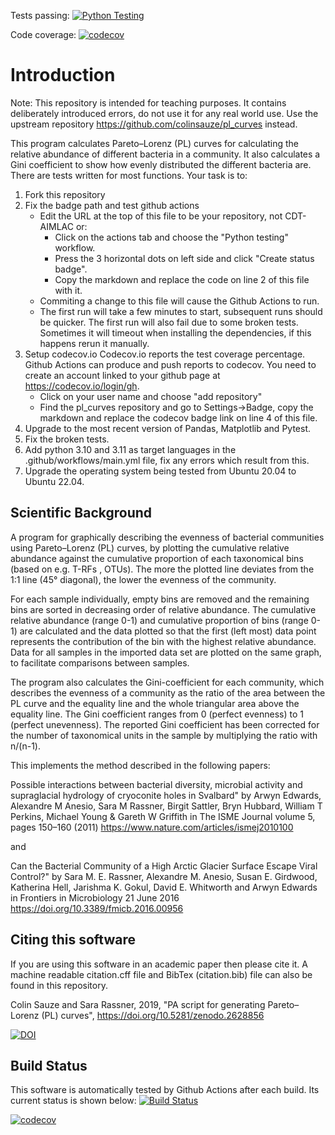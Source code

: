 Tests passing:
[![Python Testing](https://github.com/DiaaEddinH/pl_curves/actions/workflows/main.yml/badge.svg)](https://github.com/DiaaEddinH/pl_curves/actions/workflows/main.yml)

Code coverage: 
[![codecov](https://codecov.io/gh/DiaaEddinH/pl_curves/graph/badge.svg?token=XUFTEY8YCF)](https://codecov.io/gh/DiaaEddinH/pl_curves)

# Introduction

Note: This repository is intended for teaching purposes. It contains deliberately introduced errors, do not use it for any real world use. Use the upstream repository https://github.com/colinsauze/pl_curves instead.

This program calculates Pareto–Lorenz (PL) curves for calculating the relative abundance of different bacteria in a community. It also calculates a Gini coefficient to show how evenly distributed the different bacteria are. There are tests written for most functions. Your task is to:

1. Fork this repository
2. Fix the badge path and test github actions
    * Edit the URL at the top of this file to be your repository, not CDT-AIMLAC or:
      * Click on the actions tab and choose the "Python testing" workflow.
      * Press the 3 horizontal dots on left side and click "Create status badge".
      * Copy the markdown and replace the code on line 2 of this file with it.
    * Commiting a change to this file will cause the Github Actions to run.
    * The first run will take a few minutes to start, subsequent runs should be quicker. The first run will also fail due to some broken tests. Sometimes it will timeout when installing the dependencies, if this happens rerun it manually.
3. Setup codecov.io
   Codecov.io reports the test coverage percentage. Github Actions can produce and push reports to codecov. You need to create an account linked to your github page at https://codecov.io/login/gh.
   * Click on your user name and choose "add repository"
   * Find the pl_curves repository and go to Settings->Badge, copy the markdown and replace the codecov badge link on line 4 of this file.
4. Upgrade to the most recent version of Pandas, Matplotlib and Pytest.
5. Fix the broken tests.
6. Add python 3.10 and 3.11 as target languages in the .github/workflows/main.yml file, fix any errors which result from this.
7. Upgrade the operating system being tested from Ubuntu 20.04 to Ubuntu 22.04.

## Scientific Background

A program for graphically describing the evenness of bacterial communities using
 Pareto–Lorenz (PL) curves, by plotting the cumulative relative abundance
against the cumulative proportion of each taxonomical bins (based on e.g. T-RFs
, OTUs). The more the plotted line deviates from the 1:1 line (45° diagonal),
the lower the evenness of the community.

For each sample individually, empty bins are removed and the remaining bins are
 sorted in decreasing order of relative abundance. The cumulative relative
abundance (range 0-1) and cumulative proportion of bins (range 0-1) are
calculated and the data plotted so that the first (left most) data point
represents the contribution of the bin with the highest relative abundance.
Data for all samples in the imported data set are plotted on the same graph,
to facilitate comparisons between samples.

The program also calculates the Gini-coefficient for each community, which
describes the evenness of a community as the ratio of the area between the PL
curve and the equality line and the whole triangular area above the equality
line. The Gini coefficient ranges from 0 (perfect evenness) to 1 (perfect
unevenness). The reported Gini coefficient has been corrected for the number
of taxonomical units in the sample by multiplying the ratio with n/(n-1).

This implements the method described in the following papers:


Possible interactions between bacterial diversity, microbial activity and
supraglacial hydrology of cryoconite holes in Svalbard" by Arwyn Edwards,
Alexandre M Anesio, Sara M Rassner, Birgit Sattler, Bryn Hubbard, William T
Perkins, Michael Young & Gareth W Griffith in The ISME Journal volume 5,
pages 150–160 (2011)
https://www.nature.com/articles/ismej2010100

and

Can the Bacterial Community of a
High Arctic Glacier Surface Escape Viral Control?" by Sara M. E. Rassner,
Alexandre M. Anesio, Susan E. Girdwood, Katherina Hell, Jarishma K. Gokul,
David E. Whitworth and Arwyn Edwards in Frontiers in Microbiology 21 June 2016
https://doi.org/10.3389/fmicb.2016.00956

## Citing this software

If you are using this software in an academic paper then please cite it. A machine readable citation.cff file and BibTex (citation.bib) file can also be found in this repository.

Colin Sauze and Sara Rassner, 2019, "PA script for generating Pareto–Lorenz (PL) curves", https://doi.org/10.5281/zenodo.2628856

[![DOI](https://zenodo.org/badge/DOI/10.5281/zenodo.2628856.svg)](https://zenodo.org/badge/DOI/10.5281/zenodo.2628856)


## Build Status

This software is automatically tested by Github Actions after each build. Its current status is shown below:
[![Build Status](https://github.com/colinsauze/pl_curves/actions/workflows/main.yml/badge.svg)](https://github.com/colinsauze/pl_curves/actions/workflows/main.yml)

[![codecov](https://codecov.io/gh/colinsauze/pl_curves/branch/master/graph/badge.svg)](https://codecov.io/gh/colinsauze/pl_curves)

